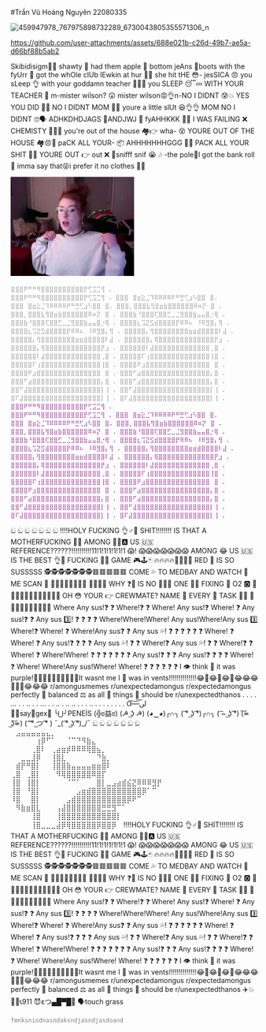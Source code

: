 #Trần Vũ Hoàng Nguyên 22080335

![459947978_767975898732289_6730043805355571306_n](https://github.com/user-attachments/assets/885af7c6-a017-41e4-b655-bc1b032f5530)



https://github.com/user-attachments/assets/688e021b-c26d-49b7-ae5a-d66bf88b5ab2






Skibidisigm🐺🥶
shawty 🥴 had them apple 🍎 bottom jeAns 👖boots with the fyUrr 🥾 got the whOle clUb lEwkin at hur 🥵💦 she hit tHE 😳- jesSICA 😠 you sLeep 👌 with your goddamn teacher 👨‍🏫🙏 you SLEEP 😴💤 WITH YOUR TEACHER 🤫 m-mister wilson? 😲 mister wilson😡👌n-NO I DIDNT 😰💥 YES YOU DID 😤💀 NO I DIDNT MOM 🤥👀 youre a little slUt 😆👌👌 MOM NO I DIDNT 🙄🗣️ ADHKDHDJAGS 🙅ANDJWJ 👋 fyAHHKKK 🤕😓 I WAS FAILING ❌ CHEMISTY 🧪👩‍🔬 you're out of the house 🏘️👉 wha- 😵 YOURE OUT OF THE HOUSE 🏘️😠💢 paCK ALL YOUR- 📦 AHHHHHHHGGG 🥺🤯 PACK ALL YOUR SHIT 🤬😠 YOURE OUT 👉 out ❌ 🚪snifff snif 😭 🎶 -the pole💈I got the bank roll 💸 imma say that😝i prefer it no clothes 👙🙅


![](images.jpg)

<code style="color : gray">⣿⣿⣿⠟⠛⠛⠻⣿⣿⣿⣿⣿⣿⣿⣿⣿⣿⡟⢋⣩⣉⢻ .
⣿⣿⣿⠟⠛⠛⠻⣿⣿⣿⣿⣿⣿⣿⣿⣿⣿⡟⢋⣩⣉⢻ .
⣿⣿⣿⠀⣿⣶⣕⣈⠹⠿⠿⠿⠿⠟⠛⣛⢋⣰⠣⣿⣿⠀⣿.
⣿⣿⣿⠀⣿⣶⣕⣈⠹⠿⠿⠿⠿⠟⠛⣛⢋⣰⠣⣿⣿⠀⣿.
⣿⣿⣿⡀⣿⣿⣿⣧⢻⣿⣶⣷⣿⣿⣿⣿⣿⣿⠿⠶⡝⠀⣿ .
⣿⣿⣿⡀⣿⣿⣿⣧⢻⣿⣶⣷⣿⣿⣿⣿⣿⣿⠿⠶⡝⠀⣿ .
⣿⣿⣿⣷⠘⣿⣿⣿⢏⣿⣿⣋⣀⣈⣻⣿⣿⣷⣤⣤⣿⡐⢿ .
⣿⣿⣿⣷⠘⣿⣿⣿⢏⣿⣿⣋⣀⣈⣻⣿⣿⣷⣤⣤⣿⡐⢿ .
⣿⣿⣿⣿⣆⢩⣝⣫⣾⣿⣿⣿⣿⡟⠿⠿⠦⠀⠸⠿⣻⣿⡄⢻ .
⣿⣿⣿⣿⣆⢩⣝⣫⣾⣿⣿⣿⣿⡟⠿⠿⠦⠀⠸⠿⣻⣿⡄⢻ .
⣿⣿⣿⣿⣿⡄⢻⣿⣿⣿⣿⣿⣿⣿⣿⣶⣶⣾⣿⣿⣿⣿⠇⣼ .
⣿⣿⣿⣿⣿⡄⢻⣿⣿⣿⣿⣿⣿⣿⣿⣶⣶⣾⣿⣿⣿⣿⠇⣼ .
⣿⣿⣿⣿⣿⣿⡄⢿⣿⣿⣿⣿⣿⣿⣿⣿⣿⣿⣿⣿⣿⡟⣰ .
⣿⣿⣿⣿⣿⣿⡄⢿⣿⣿⣿⣿⣿⣿⣿⣿⣿⣿⣿⣿⣿⡟⣰ .
⣿⣿⣿⣿⣿⣿⠇⣼⣿⣿⣿⣿⣿⣿⣿⣿⣿⣿⣿⣿⣿⢀⣿ .
⣿⣿⣿⣿⣿⣿⠇⣼⣿⣿⣿⣿⣿⣿⣿⣿⣿⣿⣿⣿⣿⢀⣿ .
⣿⣿⣿⣿⣿⠏⢰⣿⣿⣿⣿⣿⣿⣿⣿⣿⣿⣿⣿⣿⣿⢸⣿ .
⣿⣿⣿⣿⣿⠏⢰⣿⣿⣿⣿⣿⣿⣿⣿⣿⣿⣿⣿⣿⣿⢸⣿ .
⣿⣿⣿⣿⠟⣰⣿⣿⣿⣿⣿⣿⣿⣿⣿⣿⣿⣿⣿⣿⣿⠀⣿ .
⣿⣿⣿⣿⠟⣰⣿⣿⣿⣿⣿⣿⣿⣿⣿⣿⣿⣿⣿⣿⣿⠀⣿ .
⣿⣿⣿⠋⣴⣿⣿⣿⣿⣿⣿⣿⣿⣿⣿⣿⣿⣿⣿⣿⣿⡄⣿ .
⣿⣿⣿⠋⣴⣿⣿⣿⣿⣿⣿⣿⣿⣿⣿⣿⣿⣿⣿⣿⣿⡄⣿ .
⣿⣿⣿⠋⣴⣿⣿⣿⣿⣿⣿⣿⣿⣿⣿⣿⣿⣿⣿⣿⣿⡄⣿ .
⣿⣿⠋⣼⣿⣿⣿⣿⣿⣿⣿⣿⣿⣿⣿⣿⣿⣿⣿⣿⣿⡇⢸ .
⣿⣿⠋⣼⣿⣿⣿⣿⣿⣿⣿⣿⣿⣿⣿⣿⣿⣿⣿⣿⣿⡇⢸ .
⣿⠏⣼⣿⣿⣿⣿⣿⣿⣿⣿⣿⣿⣿⣿⣿⣿⣿⣿⣿⣿⡇⢸ .
⣿⠏⣼⣿⣿⣿⣿⣿⣿⣿⣿⣿⣿⣿⣿⣿⣿⣿⣿⣿⣿⡇⢸ .</code>
<code style="color : purple">⣿⣿⣿⠟⠛⠛⠻⣿⣿⣿⣿⣿⣿⣿⣿⣿⣿⡟⢋⣩⣉⢻ .
⣿⣿⣿⠟⠛⠛⠻⣿⣿⣿⣿⣿⣿⣿⣿⣿⣿⡟⢋⣩⣉⢻ .
⣿⣿⣿⠀⣿⣶⣕⣈⠹⠿⠿⠿⠿⠟⠛⣛⢋⣰⠣⣿⣿⠀⣿.
⣿⣿⣿⠀⣿⣶⣕⣈⠹⠿⠿⠿⠿⠟⠛⣛⢋⣰⠣⣿⣿⠀⣿.
⣿⣿⣿⡀⣿⣿⣿⣧⢻⣿⣶⣷⣿⣿⣿⣿⣿⣿⠿⠶⡝⠀⣿ .
⣿⣿⣿⡀⣿⣿⣿⣧⢻⣿⣶⣷⣿⣿⣿⣿⣿⣿⠿⠶⡝⠀⣿ .
⣿⣿⣿⣷⠘⣿⣿⣿⢏⣿⣿⣋⣀⣈⣻⣿⣿⣷⣤⣤⣿⡐⢿ .
⣿⣿⣿⣷⠘⣿⣿⣿⢏⣿⣿⣋⣀⣈⣻⣿⣿⣷⣤⣤⣿⡐⢿ .
⣿⣿⣿⣿⣆⢩⣝⣫⣾⣿⣿⣿⣿⡟⠿⠿⠦⠀⠸⠿⣻⣿⡄⢻ .
⣿⣿⣿⣿⣆⢩⣝⣫⣾⣿⣿⣿⣿⡟⠿⠿⠦⠀⠸⠿⣻⣿⡄⢻ .
⣿⣿⣿⣿⣿⡄⢻⣿⣿⣿⣿⣿⣿⣿⣿⣶⣶⣾⣿⣿⣿⣿⠇⣼ .
⣿⣿⣿⣿⣿⡄⢻⣿⣿⣿⣿⣿⣿⣿⣿⣶⣶⣾⣿⣿⣿⣿⠇⣼ .
⣿⣿⣿⣿⣿⣿⡄⢿⣿⣿⣿⣿⣿⣿⣿⣿⣿⣿⣿⣿⣿⡟⣰ .
⣿⣿⣿⣿⣿⣿⡄⢿⣿⣿⣿⣿⣿⣿⣿⣿⣿⣿⣿⣿⣿⡟⣰ .
⣿⣿⣿⣿⣿⣿⠇⣼⣿⣿⣿⣿⣿⣿⣿⣿⣿⣿⣿⣿⣿⢀⣿ .
⣿⣿⣿⣿⣿⣿⠇⣼⣿⣿⣿⣿⣿⣿⣿⣿⣿⣿⣿⣿⣿⢀⣿ .
⣿⣿⣿⣿⣿⠏⢰⣿⣿⣿⣿⣿⣿⣿⣿⣿⣿⣿⣿⣿⣿⢸⣿ .
⣿⣿⣿⣿⣿⠏⢰⣿⣿⣿⣿⣿⣿⣿⣿⣿⣿⣿⣿⣿⣿⢸⣿ .
⣿⣿⣿⣿⠟⣰⣿⣿⣿⣿⣿⣿⣿⣿⣿⣿⣿⣿⣿⣿⣿⠀⣿ .
⣿⣿⣿⣿⠟⣰⣿⣿⣿⣿⣿⣿⣿⣿⣿⣿⣿⣿⣿⣿⣿⠀⣿ .
⣿⣿⣿⠋⣴⣿⣿⣿⣿⣿⣿⣿⣿⣿⣿⣿⣿⣿⣿⣿⣿⡄⣿ .
⣿⣿⣿⠋⣴⣿⣿⣿⣿⣿⣿⣿⣿⣿⣿⣿⣿⣿⣿⣿⣿⡄⣿ .
⣿⣿⣿⠋⣴⣿⣿⣿⣿⣿⣿⣿⣿⣿⣿⣿⣿⣿⣿⣿⣿⡄⣿ .
⣿⣿⠋⣼⣿⣿⣿⣿⣿⣿⣿⣿⣿⣿⣿⣿⣿⣿⣿⣿⣿⡇⢸ .
⣿⣿⠋⣼⣿⣿⣿⣿⣿⣿⣿⣿⣿⣿⣿⣿⣿⣿⣿⣿⣿⡇⢸ .
⣿⠏⣼⣿⣿⣿⣿⣿⣿⣿⣿⣿⣿⣿⣿⣿⣿⣿⣿⣿⣿⡇⢸ .
⣿⠏⣼⣿⣿⣿⣿⣿⣿⣿⣿⣿⣿⣿⣿⣿⣿⣿⣿⣿⣿⡇⢸ .</code>

ඞ ඞ ඞ ඞ ඞ ඞ ඞ 
‼️‼️HOLY FUCKING 👌♂🍆 SHIT‼️‼️‼️‼️ IS THAT A MOTHERFUCKING 👩💞 AMONG 🙆🏽🅰 US 🇺🇸 REFERENCE??????!!!!!!!!!!11!1!1!1!1!1!1 😱! 😱😱😱😱😱😱😱 AMONG 😂 US 🇺🇸 IS THE BEST 👌💯 FUCKING 🖕🍆 GAME 🎮🕹🃏 🔥🔥🔥🔥💯💯💯💯 RED 🔴 IS SO SUSSSSS 🕵️🕵️🕵️🕵️🕵️🕵️🕵️🟥🟥🟥🟥🟥 COME 💦 TO MEDBAY AND WATCH 👀 ME SCAN 💽 🏥🏥🏥🏥🏥🏥🏥🏥 🏥🏥🏥🏥 WHY ❓🤔 IS NO 🚫🛑😤 ONE ☝🏽 FIXING 👾 O2 🅾 🤬😡🤬😡🤬😡🤬🤬😡🤬🤬😡 OH 😳 YOUR 👉 CREWMATE? NAME 📛 EVERY 💯 TASK 👾😡 🔫😠🔫😠🔫😠🔫😠🔫😠 Where Any sus!❓ ❓ Where!❓ ❓ Where! Any sus!❓ Where! ❓ Any sus!❓ ❓ Any sus 3️⃣! ❓ ❓ ❓ ❓ Where!Where!Where! Any sus!Where!Any sus 3️⃣ Where!❓ Where! ❓ Where!Any sus❓ ❓ Any sus 💦! ❓ ❓ ❓ ❓ ❓ ❓ Where! ❓ Where! ❓ Any sus!❓ ❓ ❓ ❓ Any sus 💦! ❓ ❓ Where!❓ Any sus 💦! ❓ ❓ Where!❓ ❓ Where! ❓ Where!Where! ❓ ❓ ❓ ❓ ❓ ❓ ❓ Any sus!❓ ❓ ❓ Any sus!❓ ❓ ❓ ❓ Where! ❓ Where! Where!Any sus!Where! Where! ❓ ❓ ❓ ❓ ❓ ❓ I 👁 think 🤔 it was purple!👀👀👀👀👀👀👀👀👀👀It wasnt me I 👥 was in vents!!!!!!!!!!!!!!😂🤣😂🤣😂🤣😂😂😂🤣🤣🤣😂😂😂 r/amongusmemes r/unexpectedamongus r/expectedamongus perfectly 💯 balanced ⚖ as all 💯 things 📴 should be r/unexpectedthanos
.
.
.
.
...
.
.
..
.
.
...
.
.
..
.
..
..
.
.
.
..
.
.
.
.
.
.
.
.
  Ɑ͞ ̶͞ ̶͞ ̶͞ لں͞  
🏳‍🌈say🥛gex🥵
╰⋃╯PENEİS
(╬ಠ益ಠ)
(☭ ͜ʖ ☭)
(◕‿◕)╭∩╮   ( ͡° ͜ʖ ͡°)╭∩╮   ( ͡~ ͜ʖ ͡°)  (͠≖ ͜ʖ͠≖)  ( ͡ ͡° ͜つ ͡͡° )   ¯\_( ͡° ͜ʖ ͡°)_/¯
ඞ ඞ ඞ ඞ ඞ ඞ ඞ 
⠀⠀‎‎‎‎‎ ‎‎‎‎‎ ‎‎‎‎‎ ‎‎‎‎‎ ‎‎‎‎‎ ‎‎‎‎‎‎‎ ‎‎‎‎‎ ‎‎‎‎‎ ‎‎‎‎‎ ‎‎‎‎‎⠀⣠⣤⣤⣤⣤⣤⣄⡀⠀⠀⠀⠀⠀⠀⠀⠀⠀⠀⠀⠀⠀⠀⠀ ⠀⠀⠀⠀⠀⢰⡿⠋⠁⠀⠀⠈⠉⠙⠻⣷⣄⠀⠀⠀⠀⠀⠀⠀⠀⠀⠀⠀⠀⠀ ⠀⠀⠀⠀⢀⣿⠇⠀⢀⣴⣶⡾⠿⠿⠿⢿⣿⣦⡀⠀⠀⠀⠀⠀⠀⠀⠀⠀⠀⠀ ⠀⠀⣀⣀⣸⡿⠀⠀⢸⣿⣇⠀⠀⠀⠀⠀⠀⠙⣷⡀⠀⠀⠀⠀⠀⠀⠀⠀⠀⠀ ⠀⣾⡟⠛⣿⡇⠀⠀⢸⣿⣿⣷⣤⣤⣤⣤⣶⣶⣿⠇⠀⠀⠀⠀⠀⠀ ⢀⣿⠀⢀⣿⡇⠀⠀⠀⠻⢿⣿⣿⣿⣿⣿⠿⣿⡏⠀⠀⠀⠀ ⢸⣿⠀⢸⣿⡇⠀⠀⠀⠀⠀⠈⠉⠁⠀⠀⠀⣿⡇⣀⣠⣴⣾⣮⣝⠿⠿⠿⣻⡟ ⢸⣿⠀⠘⣿⡇⠀⠀⠀⠀⠀⠀⠀⣠⣶⣾⣿⣿⣿⣿⣿⣿⣿⣿⣿⣿⡿⠁⠉⠀ ⠸⣿⠀⠀⣿⡇⠀⠀⠀⠀⠀⣠⣾⣿⣿⣿⣿⣿⣿⣿⣿⣿⣿⡿⠟⠉⠀⠀⠀⠀ ⠀⠻⣷⣶⣿⣇⠀⠀⠀⢠⣼⣿⣿⣿⣿⣿⣿⣿⣛⣛⣻⠉⠁⠀⠀⠀⠀⠀⠀⠀ ⠀⠀⠀⠀⢸⣿⠀⠀⠀⢸⣿⣿⣿⣿⣿⣿⣿⣿⣿⣿⣿⡇⠀⠀⠀⠀⠀ ⠀⠀ ⠀⠀⠀⠀⢸⣿⣀⣀⣀⣼⡿⢿⣿⣿⣿⣿⣿⡿⣿⣿⡿⠀
‼️‼️HOLY FUCKING 👌♂🍆 SHIT‼️‼️‼️‼️ IS THAT A MOTHERFUCKING 👩💞 AMONG 🙆🏽🅰 US 🇺🇸 REFERENCE??????!!!!!!!!!!11!1!1!1!1!1!1 😱! 😱😱😱😱😱😱😱 AMONG 😂 US 🇺🇸 IS THE BEST 👌💯 FUCKING 🖕🍆 GAME 🎮🕹🃏 🔥🔥🔥🔥💯💯💯💯 RED 🔴 IS SO SUSSSSS 🕵️🕵️🕵️🕵️🕵️🕵️🕵️🟥🟥🟥🟥🟥 COME 💦 TO MEDBAY AND WATCH 👀 ME SCAN 💽 🏥🏥🏥🏥🏥🏥🏥🏥 🏥🏥🏥🏥 WHY ❓🤔 IS NO 🚫🛑😤 ONE ☝🏽 FIXING 👾 O2 🅾 🤬😡🤬😡🤬😡🤬🤬😡🤬🤬😡 OH 😳 YOUR 👉 CREWMATE? NAME 📛 EVERY 💯 TASK 👾😡 🔫😠🔫😠🔫😠🔫😠🔫😠 Where Any sus!❓ ❓ Where!❓ ❓ Where! Any sus!❓ Where! ❓ Any sus!❓ ❓ Any sus 3️⃣! ❓ ❓ ❓ ❓ Where!Where!Where! Any sus!Where!Any sus 3️⃣ Where!❓ Where! ❓ Where!Any sus❓ ❓ Any sus 💦! ❓ ❓ ❓ ❓ ❓ ❓ Where! ❓ Where! ❓ Any sus!❓ ❓ ❓ ❓ Any sus 💦! ❓ ❓ Where!❓ Any sus 💦! ❓ ❓ Where!❓ ❓ Where! ❓ Where!Where! ❓ ❓ ❓ ❓ ❓ ❓ ❓ Any sus!❓ ❓ ❓ Any sus!❓ ❓ ❓ ❓ Where! ❓ Where! Where!Any sus!Where! Where! ❓ ❓ ❓ ❓ ❓ ❓ I 👁 think 🤔 it was purple!👀👀👀👀👀👀👀👀👀👀It wasnt me I 👥 was in vents!!!!!!!!!!!!!!😂🤣😂🤣😂🤣😂😂😂🤣🤣🤣😂😂😂 r/amongusmemes r/unexpectedamongus r/expectedamongus perfectly 💯 balanced ⚖ as all 💯 things 📴 should be r/unexpectedthanos
✈️💥🏢🏢📞911 
😈εつ▄█▀█🥵
🗣️touch grass

<code style="color : gray">fmnksniodnasndaksndjasndjasdoand</code>

